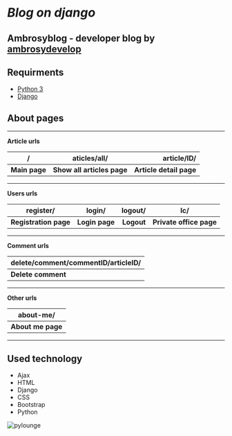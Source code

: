 # ***Blog on django***

## **Ambrosyblog** - developer blog by [ambrosydevelop](https://github.com/ambrosydevelop)

## Requirments
- [Python 3](python.org/) 
- [Django](https://www.djangoproject.com/)

## About pages

****
**Article urls**

| / | aticles/all/ | article/ID/ |
|------|:---------:|------:|
| **Main page** | **Show all articles page** | **Article detail page** |

****
**Users urls**

| register/ | login/ | logout/ | lc/ |
|------|:---------:|------:|------|
| **Registration page** | **Login page** | **Logout** | **Private office page** | 

****
**Comment urls**

| delete/comment/commentID/articleID/ |
|------|
| **Delete comment** |

****
**Other urls**

| about-me/ |
|------|
| **About me page** |

****
## Used technology
- Ajax
- HTML
- Django
- CSS
- Bootstrap
- Python


![pylounge](https://img.shields.io/pypi/pyversions/django)
